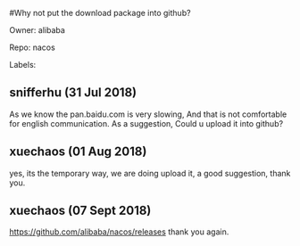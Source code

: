 #Why not put the download package into github?

Owner: alibaba

Repo: nacos

Labels: 

## snifferhu (31 Jul 2018)

As we know the pan.baidu.com is very slowing, And that is not comfortable for english communication.
As a suggestion, Could u upload it into github?

## xuechaos (01 Aug 2018)

yes, its the temporary way, we are doing upload it, a good suggestion, thank you.

## xuechaos (07 Sept 2018)

https://github.com/alibaba/nacos/releases  thank you again.

